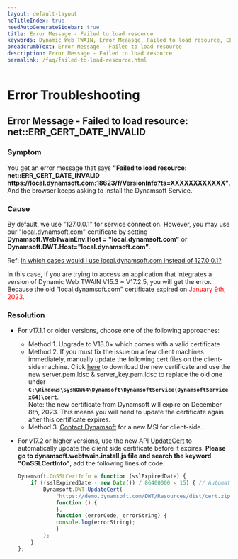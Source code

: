 ```yaml
---
layout: default-layout
noTitleIndex: true
needAutoGenerateSidebar: true
title: Error Message - Failed to load resource
keywords: Dynamic Web TWAIN, Error Meaasge, Failed to load resource, CERT INVALID
breadcrumbText: Error Message - Failed to load resource
description: Error Message - Failed to load resource
permalink: /faq/failed-to-load-resource.html
---
```


# Error Troubleshooting

## Error Message - Failed to load resource: net::ERR_CERT_DATE_INVALID

### Symptom 

You get an error message that says **"Failed to load resource: net::ERR_CERT_DATE_INVALID https://local.dynamsoft.com:18623/f/VersionInfo?ts=XXXXXXXXXXXX"**. And the browser keeps asking to install the Dynamsoft Service. 

### Cause 

By default, we use "127.0.0.1" for service connection. However, you may use our "local.dynamsoft.com" certificate by setting **Dynamsoft.WebTwainEnv.Host = "local.dynamsoft.com"** or **Dynamsoft.DWT.Host="local.dynamsoft.com"**. 

Ref: <a href="{{site.faq}}how-come-would-you-need-local.dynamsoft.com.html" target="_blank">In which cases would I use local.dynamsoft.com instead of 127.0.0.1?</a>

In this case, if you are trying to access an application that integrates a version of Dynamic Web TWAIN V15.3 ~ V17.2.5, you will get the error. Because the old "local.dynamsoft.com" certificate expired on <font color=red>January 9th, 2023</font>. 

### Resolution 

- For v17.1.1 or older versions, choose one of the following approaches:
    - Method 1. Upgrade to V18.0+ which comes with a valid certificate 
    - Method 2. If you must fix the issue on a few client machines immediately, manually update the following cert files on the client-side machine. Click <a href="https://tst.dynamsoft.com/public/download/dwt/newcert/local.dynamsoft.com/newcert.zip" target="_blank">here</a> to download the new certificate and use the new server.pem.ldsc & server_key.pem.ldsc to replace the old one under **`C:\Windows\SysWOW64\Dynamsoft\DynamsoftService(DynamsoftServicex64)\cert`**.  
Note: the new certificate from Dynamsoft will expire on December 8th, 2023. This means you will need to update the certificate again after this certificate expires.
     - Method 3. <a href="{{site.about}}getsupport.html" target="_blank">Contact Dynamsoft</a> for a new MSI for client-side.
     
- For v17.2 or higher versions, use the new API <a href="{{site.info}}api/Dynamsoft_WebTwainEnv.html#updatecert" target="_blank">UpdateCert</a> to automatically update the client side certificate before it expires. **Please go to dynamsoft.webtwain.install.js file and search the keyword "OnSSLCertInfo"**, add the following lines of code:
    ```javascript
    Dynamsoft.OnSSLCertInfo = function (sslExpiredDate) {
        if ((sslExpiredDate - new Date()) / 86400000 < 15) { // Automatically updates 15 days before expiration
            Dynamsoft.DWT.UpdateCert(
                "https://demo.dynamsoft.com/DWT/Resources/dist/cert.zip",
                function () {
                },
                function (errorCode, errorString) {
                console.log(errorString);
                }
            );
        }
    };
    ```

<!--

 1) Go to service directory, and find _DSConfiguration.ini_.  
<ul>
   <li>Windows: C:\Windows\SysWOW64\Dynamsoft\DynamsoftService or C:\Windows\SysWOW64\Dynamsoft\DynamsoftServicex64_(version)</li>   
   <li>macOS: Go > Applications > Dynamsoft > DynamsoftService > {installed version No.}</li>   
   <li>Linux: opt/dynamsoft/DynamsoftService</li>
</ul>   
   
 then add the following code lines in DSConfiguration.ini  

```javascript
//if you perfer to use your own valid certificate, change the local.dynamsoftwebtwain.com to your own address. As well as cert_name and key_name. 
[local.dynamsoftwebtwain.com]  
cert_name=server.pem.ldsc       
key_name=server_key.pem.ldsc  
```

 2) Click <a href="https://tst.dynamsoft.com/public/download/dwt/newcert/newcert.zip" target="_blank">here</a> to download the new certificate and use the new server.pem.ldsc & server_key.pem.ldsc to replace the old one under <a href="{{site.indepth}}deployment/service.html#for-the-service" target="_blank">cert</a> folder.

If you use your own certificate, put your own cert and key under the cert folder. 

Note: the new certificate from Dynamsoft will expire on September 23th, 2022. This means you will need to update the certificate again after this certificate expires.
<br>

 3) Call the following line in Resources/dynamsoft.webtwain.config.js to use the new certificate. 
   ```javascript 
  // V15.3~16.2 uses
  Dynamsoft.WebTwainEnv.Host = 'local.dynamsoftwebtwain.com';
 
  // V17.0+ uses
  Dynamsoft.DWT.Host = 'local.dynamsoftwebtwain.com';
   ```
-->
